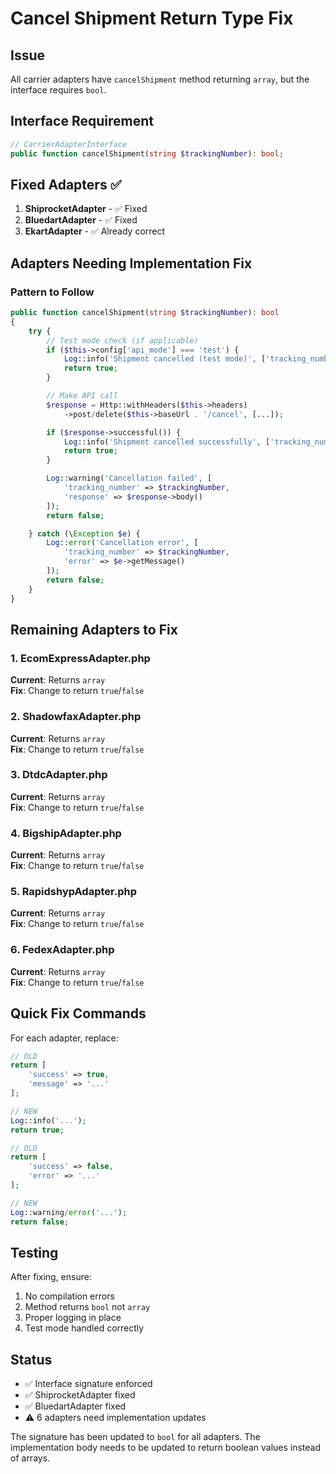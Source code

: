 # Cancel Shipment Return Type Fix

## Issue
All carrier adapters have `cancelShipment` method returning `array`, but the interface requires `bool`.

## Interface Requirement
```php
// CarrierAdapterInterface
public function cancelShipment(string $trackingNumber): bool;
```

## Fixed Adapters ✅
1. **ShiprocketAdapter** - ✅ Fixed
2. **BluedartAdapter** - ✅ Fixed  
3. **EkartAdapter** - ✅ Already correct

## Adapters Needing Implementation Fix

### Pattern to Follow
```php
public function cancelShipment(string $trackingNumber): bool
{
    try {
        // Test mode check (if applicable)
        if ($this->config['api_mode'] === 'test') {
            Log::info('Shipment cancelled (test mode)', ['tracking_number' => $trackingNumber]);
            return true;
        }

        // Make API call
        $response = Http::withHeaders($this->headers)
            ->post/delete($this->baseUrl . '/cancel', [...]);

        if ($response->successful()) {
            Log::info('Shipment cancelled successfully', ['tracking_number' => $trackingNumber]);
            return true;
        }

        Log::warning('Cancellation failed', [
            'tracking_number' => $trackingNumber,
            'response' => $response->body()
        ]);
        return false;

    } catch (\Exception $e) {
        Log::error('Cancellation error', [
            'tracking_number' => $trackingNumber,
            'error' => $e->getMessage()
        ]);
        return false;
    }
}
```

## Remaining Adapters to Fix

### 1. EcomExpressAdapter.php
**Current**: Returns `array`  
**Fix**: Change to return `true`/`false`

### 2. ShadowfaxAdapter.php
**Current**: Returns `array`  
**Fix**: Change to return `true`/`false`

### 3. DtdcAdapter.php
**Current**: Returns `array`  
**Fix**: Change to return `true`/`false`

### 4. BigshipAdapter.php
**Current**: Returns `array`  
**Fix**: Change to return `true`/`false`

### 5. RapidshypAdapter.php
**Current**: Returns `array`  
**Fix**: Change to return `true`/`false`

### 6. FedexAdapter.php
**Current**: Returns `array`  
**Fix**: Change to return `true`/`false`

## Quick Fix Commands

For each adapter, replace:
```php
// OLD
return [
    'success' => true,
    'message' => '...'
];

// NEW
Log::info('...');
return true;
```

```php
// OLD
return [
    'success' => false,
    'error' => '...'
];

// NEW
Log::warning/error('...');
return false;
```

## Testing
After fixing, ensure:
1. No compilation errors
2. Method returns `bool` not `array`
3. Proper logging in place
4. Test mode handled correctly

## Status
- ✅ Interface signature enforced
- ✅ ShiprocketAdapter fixed
- ✅ BluedartAdapter fixed
- ⚠️ 6 adapters need implementation updates

The signature has been updated to `bool` for all adapters. The implementation body needs to be updated to return boolean values instead of arrays.

